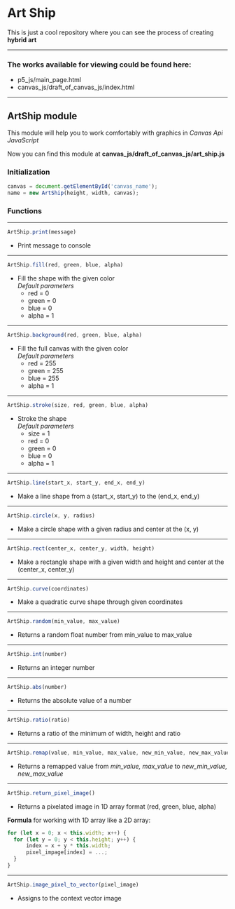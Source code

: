 # Art Ship

This is just a cool repository where you can see the process of creating **hybrid art**

---

### The works available for viewing could be found here:
- p5_js/main_page.html
- canvas_js/draft_of_canvas_js/index.html

---

## ArtShip module
This module will help you to work comfortably with graphics in *Canvas Api JavaScript*

Now you can find this module at **canvas_js/draft_of_canvas_js/art_ship.js**

### Initialization

```javascript
canvas = document.getElementById('canvas_name');
name = new ArtShip(height, width, canvas);
```

### Functions

___
```javascript
ArtShip.print(message)
```
- Print message to console


___
```javascript
ArtShip.fill(red, green, blue, alpha)
```
- Fill the shape with the given color <br>
  *Default parameters*
    - red = 0
    - green = 0
    - blue = 0
    - alpha = 1

___
```javascript
ArtShip.background(red, green, blue, alpha)
```
- Fill the full canvas with the given color <br>
  *Default parameters*
  - red = 255
  - green = 255
  - blue = 255
  - alpha = 1

___
```javascript
ArtShip.stroke(size, red, green, blue, alpha)
```
- Stroke the shape <br>
  *Default parameters*
  - size = 1
  - red = 0
  - green = 0
  - blue = 0
  - alpha = 1

___
```javascript
ArtShip.line(start_x, start_y, end_x, end_y)
```
- Make a line shape from a (start_x, start_y) to the (end_x, end_y)

___
```javascript
ArtShip.circle(x, y, radius)
```
- Make a circle shape with a given radius and center at the (x, y)

___
```javascript
ArtShip.rect(center_x, center_y, width, height)
```
- Make a rectangle shape with a given width and height and center at the (center_x, center_y)

___
```javascript
ArtShip.curve(coordinates)
```
- Make a quadratic curve shape through given coordinates

___
```javascript
ArtShip.random(min_value, max_value)
```
- Returns a random float number from min_value to max_value

___
```javascript
ArtShip.int(number)
```
- Returns an integer number

___
```javascript
ArtShip.abs(number)
```
- Returns the absolute value of a number

___
```javascript
ArtShip.ratio(ratio)
```
- Returns a ratio of the minimum of width, height and ratio

___
```javascript
ArtShip.remap(value, min_value, max_value, new_min_value, new_max_value)
```
- Returns a remapped value from *min_value, max_value* to *new_min_value, new_max_value*

___
```javascript
ArtShip.return_pixel_image()
```
- Returns a pixelated image in 1D array format (red, green, blue, alpha)

**Formula** for working with 1D array like a 2D array:
```javascript
for (let x = 0; x < this.width; x++) {
  for (let y = 0; y < this.height; y++) {
      index = x + y * this.width;
      pixel_impage[index] = ...;
  }
}
```


___
```javascript
ArtShip.image_pixel_to_vector(pixel_image)
```
- Assigns to the context vector image
